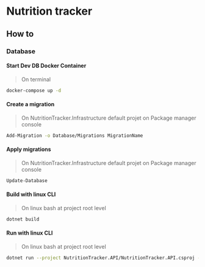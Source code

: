 # Nutrition tracker


## How to

### Database

#### Start Dev DB Docker Container

> On terminal

```bash
docker-compose up -d
```

#### Create a migration

> On NutritionTracker.Infrastructure default projet on Package manager console

```bash
Add-Migration -o Database/Migrations MigrationName
```

#### Apply migrations

> On NutritionTracker.Infrastructure default projet on Package manager console

```bash
Update-Database
```

#### Build with linux CLI

> On linux bash at project root level

```bash
dotnet build
```

#### Run with linux CLI

> On linux bash at project root level

```bash
dotnet run --project NutritionTracker.API/NutritionTracker.API.csproj --lp http
```